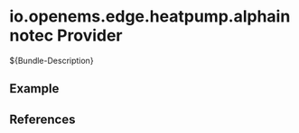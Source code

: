 # io.openems.edge.heatpump.alphainnotec Provider

${Bundle-Description}

## Example

## References

